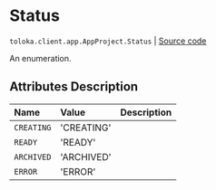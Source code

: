# Status
`toloka.client.app.AppProject.Status` | [Source code](https://github.com/Toloka/toloka-kit/blob/v0.1.25/src/client/app/__init__.py#L52)

An enumeration.

## Attributes Description

| Name | Value | Description |
| :------| :-----------| :----------| 
`CREATING`|'CREATING'|<p></p>
`READY`|'READY'|<p></p>
`ARCHIVED`|'ARCHIVED'|<p></p>
`ERROR`|'ERROR'|<p></p>
